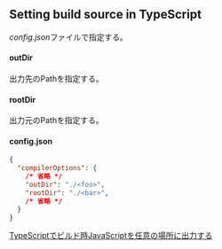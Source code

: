 ## Setting build source in TypeScript

*config.json*ファイルで指定する。

#### outDir

出力先のPathを指定する。

#### rootDir

出力元のPathを指定する。

#### config.json

```json
{
  "compilerOptions": {
    /* 省略 */
    "outDir": "./<foo>",
    "rootDir": "./<bar>",
    /* 省略 */
  }
}
```

[TypeScriptでビルド時JavaScriptを任意の場所に出力する](http://mriv.hateblo.jp/entry/2016/06/20/205515)
